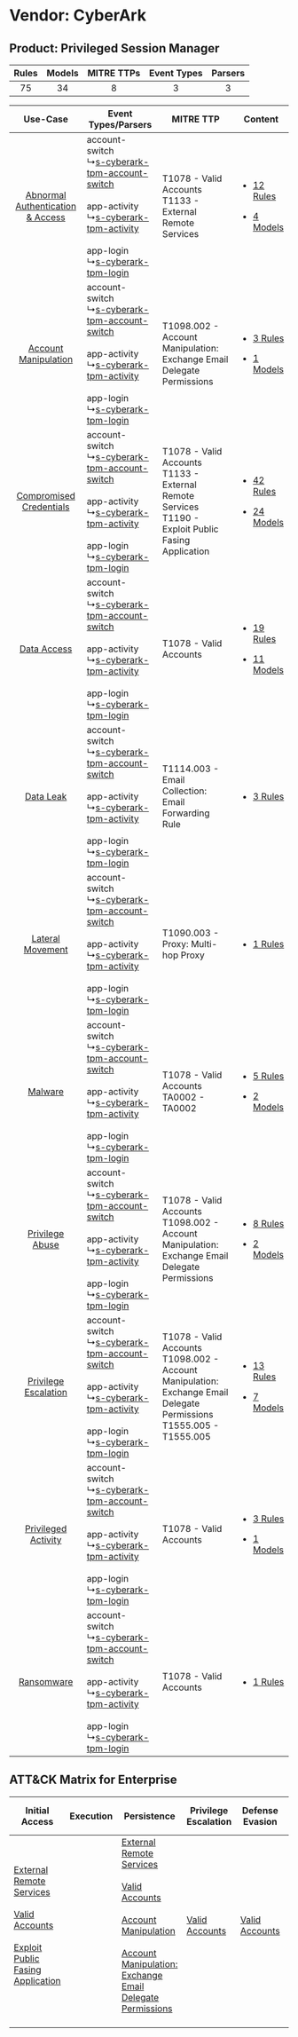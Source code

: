 Vendor: CyberArk
================
Product: Privileged Session Manager
-----------------------------------
| Rules | Models | MITRE TTPs | Event Types | Parsers |
|:-----:|:------:|:----------:|:-----------:|:-------:|
|  75   |   34   |     8      |      3      |    3    |

|    Use-Case    | Event Types/Parsers    | MITRE TTP    | Content    |
|:----:| ---- | ---- | ---- |
| [Abnormal Authentication & Access](../../../UseCases/uc_abnormal_authentication_&_access.md) |  account-switch<br> ↳[s-cyberark-tpm-account-switch](Ps/pC_scyberarktpmaccountswitch.md)<br><br> app-activity<br> ↳[s-cyberark-tpm-activity](Ps/pC_scyberarktpmactivity.md)<br><br> app-login<br> ↳[s-cyberark-tpm-login](Ps/pC_scyberarktpmlogin.md)<br> | T1078 - Valid Accounts<br>T1133 - External Remote Services<br>    | [<ul><li>12 Rules</li></ul><ul><li>4 Models</li></ul>](RM/r_m_cyberark_privileged_session_manager_Abnormal_Authentication_&_Access.md) |
|    [Account Manipulation](../../../UseCases/uc_account_manipulation.md)    |  account-switch<br> ↳[s-cyberark-tpm-account-switch](Ps/pC_scyberarktpmaccountswitch.md)<br><br> app-activity<br> ↳[s-cyberark-tpm-activity](Ps/pC_scyberarktpmactivity.md)<br><br> app-login<br> ↳[s-cyberark-tpm-login](Ps/pC_scyberarktpmlogin.md)<br> | T1098.002 - Account Manipulation: Exchange Email Delegate Permissions<br>    | [<ul><li>3 Rules</li></ul><ul><li>1 Models</li></ul>](RM/r_m_cyberark_privileged_session_manager_Account_Manipulation.md)    |
|          [Compromised Credentials](../../../UseCases/uc_compromised_credentials.md)          |  account-switch<br> ↳[s-cyberark-tpm-account-switch](Ps/pC_scyberarktpmaccountswitch.md)<br><br> app-activity<br> ↳[s-cyberark-tpm-activity](Ps/pC_scyberarktpmactivity.md)<br><br> app-login<br> ↳[s-cyberark-tpm-login](Ps/pC_scyberarktpmlogin.md)<br> | T1078 - Valid Accounts<br>T1133 - External Remote Services<br>T1190 - Exploit Public Fasing Application<br>    | [<ul><li>42 Rules</li></ul><ul><li>24 Models</li></ul>](RM/r_m_cyberark_privileged_session_manager_Compromised_Credentials.md)         |
|    [Data Access](../../../UseCases/uc_data_access.md)    |  account-switch<br> ↳[s-cyberark-tpm-account-switch](Ps/pC_scyberarktpmaccountswitch.md)<br><br> app-activity<br> ↳[s-cyberark-tpm-activity](Ps/pC_scyberarktpmactivity.md)<br><br> app-login<br> ↳[s-cyberark-tpm-login](Ps/pC_scyberarktpmlogin.md)<br> | T1078 - Valid Accounts<br>    | [<ul><li>19 Rules</li></ul><ul><li>11 Models</li></ul>](RM/r_m_cyberark_privileged_session_manager_Data_Access.md)    |
|    [Data Leak](../../../UseCases/uc_data_leak.md)    |  account-switch<br> ↳[s-cyberark-tpm-account-switch](Ps/pC_scyberarktpmaccountswitch.md)<br><br> app-activity<br> ↳[s-cyberark-tpm-activity](Ps/pC_scyberarktpmactivity.md)<br><br> app-login<br> ↳[s-cyberark-tpm-login](Ps/pC_scyberarktpmlogin.md)<br> | T1114.003 - Email Collection: Email Forwarding Rule<br>    | [<ul><li>3 Rules</li></ul>](RM/r_m_cyberark_privileged_session_manager_Data_Leak.md)    |
|    [Lateral Movement](../../../UseCases/uc_lateral_movement.md)    |  account-switch<br> ↳[s-cyberark-tpm-account-switch](Ps/pC_scyberarktpmaccountswitch.md)<br><br> app-activity<br> ↳[s-cyberark-tpm-activity](Ps/pC_scyberarktpmactivity.md)<br><br> app-login<br> ↳[s-cyberark-tpm-login](Ps/pC_scyberarktpmlogin.md)<br> | T1090.003 - Proxy: Multi-hop Proxy<br>    | [<ul><li>1 Rules</li></ul>](RM/r_m_cyberark_privileged_session_manager_Lateral_Movement.md)    |
|    [Malware](../../../UseCases/uc_malware.md)    |  account-switch<br> ↳[s-cyberark-tpm-account-switch](Ps/pC_scyberarktpmaccountswitch.md)<br><br> app-activity<br> ↳[s-cyberark-tpm-activity](Ps/pC_scyberarktpmactivity.md)<br><br> app-login<br> ↳[s-cyberark-tpm-login](Ps/pC_scyberarktpmlogin.md)<br> | T1078 - Valid Accounts<br>TA0002 - TA0002<br>    | [<ul><li>5 Rules</li></ul><ul><li>2 Models</li></ul>](RM/r_m_cyberark_privileged_session_manager_Malware.md)    |
|    [Privilege Abuse](../../../UseCases/uc_privilege_abuse.md)    |  account-switch<br> ↳[s-cyberark-tpm-account-switch](Ps/pC_scyberarktpmaccountswitch.md)<br><br> app-activity<br> ↳[s-cyberark-tpm-activity](Ps/pC_scyberarktpmactivity.md)<br><br> app-login<br> ↳[s-cyberark-tpm-login](Ps/pC_scyberarktpmlogin.md)<br> | T1078 - Valid Accounts<br>T1098.002 - Account Manipulation: Exchange Email Delegate Permissions<br>    | [<ul><li>8 Rules</li></ul><ul><li>2 Models</li></ul>](RM/r_m_cyberark_privileged_session_manager_Privilege_Abuse.md)    |
|    [Privilege Escalation](../../../UseCases/uc_privilege_escalation.md)    |  account-switch<br> ↳[s-cyberark-tpm-account-switch](Ps/pC_scyberarktpmaccountswitch.md)<br><br> app-activity<br> ↳[s-cyberark-tpm-activity](Ps/pC_scyberarktpmactivity.md)<br><br> app-login<br> ↳[s-cyberark-tpm-login](Ps/pC_scyberarktpmlogin.md)<br> | T1078 - Valid Accounts<br>T1098.002 - Account Manipulation: Exchange Email Delegate Permissions<br>T1555.005 - T1555.005<br> | [<ul><li>13 Rules</li></ul><ul><li>7 Models</li></ul>](RM/r_m_cyberark_privileged_session_manager_Privilege_Escalation.md)    |
|    [Privileged Activity](../../../UseCases/uc_privileged_activity.md)    |  account-switch<br> ↳[s-cyberark-tpm-account-switch](Ps/pC_scyberarktpmaccountswitch.md)<br><br> app-activity<br> ↳[s-cyberark-tpm-activity](Ps/pC_scyberarktpmactivity.md)<br><br> app-login<br> ↳[s-cyberark-tpm-login](Ps/pC_scyberarktpmlogin.md)<br> | T1078 - Valid Accounts<br>    | [<ul><li>3 Rules</li></ul><ul><li>1 Models</li></ul>](RM/r_m_cyberark_privileged_session_manager_Privileged_Activity.md)    |
|    [Ransomware](../../../UseCases/uc_ransomware.md)    |  account-switch<br> ↳[s-cyberark-tpm-account-switch](Ps/pC_scyberarktpmaccountswitch.md)<br><br> app-activity<br> ↳[s-cyberark-tpm-activity](Ps/pC_scyberarktpmactivity.md)<br><br> app-login<br> ↳[s-cyberark-tpm-login](Ps/pC_scyberarktpmlogin.md)<br> | T1078 - Valid Accounts<br>    | [<ul><li>1 Rules</li></ul>](RM/r_m_cyberark_privileged_session_manager_Ransomware.md)    |

ATT&CK Matrix for Enterprise
----------------------------
| Initial Access                                                                                                                                                                                                                         | Execution | Persistence                                                                                                                                                                                                                                                                                                                                 | Privilege Escalation                                                | Defense Evasion                                                     | Credential Access                                                                     | Discovery | Lateral Movement | Collection                                                                                                                                                            | Command and Control                                                                                                                       | Exfiltration | Impact |
| -------------------------------------------------------------------------------------------------------------------------------------------------------------------------------------------------------------------------------------- | --------- | ------------------------------------------------------------------------------------------------------------------------------------------------------------------------------------------------------------------------------------------------------------------------------------------------------------------------------------------- | ------------------------------------------------------------------- | ------------------------------------------------------------------- | ------------------------------------------------------------------------------------- | --------- | ---------------- | --------------------------------------------------------------------------------------------------------------------------------------------------------------------- | ----------------------------------------------------------------------------------------------------------------------------------------- | ------------ | ------ |
| [External Remote Services](https://attack.mitre.org/techniques/T1133)<br><br>[Valid Accounts](https://attack.mitre.org/techniques/T1078)<br><br>[Exploit Public Fasing Application](https://attack.mitre.org/techniques/T1190)<br><br> |           | [External Remote Services](https://attack.mitre.org/techniques/T1133)<br><br>[Valid Accounts](https://attack.mitre.org/techniques/T1078)<br><br>[Account Manipulation](https://attack.mitre.org/techniques/T1098)<br><br>[Account Manipulation: Exchange Email Delegate Permissions](https://attack.mitre.org/techniques/T1098/002)<br><br> | [Valid Accounts](https://attack.mitre.org/techniques/T1078)<br><br> | [Valid Accounts](https://attack.mitre.org/techniques/T1078)<br><br> | [Credentials from Password Stores](https://attack.mitre.org/techniques/T1555)<br><br> |           |                  | [Email Collection](https://attack.mitre.org/techniques/T1114)<br><br>[Email Collection: Email Forwarding Rule](https://attack.mitre.org/techniques/T1114/003)<br><br> | [Proxy: Multi-hop Proxy](https://attack.mitre.org/techniques/T1090/003)<br><br>[Proxy](https://attack.mitre.org/techniques/T1090)<br><br> |              |        |